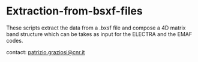 # Extraction-from-bsxf-files

These scripts extract the data from a .bxsf file and compose a 4D matrix band structure which can be takes as input for the ELECTRA and the EMAF codes.

contact: patrizio.graziosi@cnr.it
